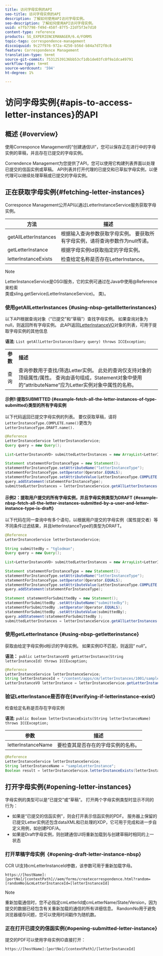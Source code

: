 ```yaml
---
title: 访问字母实例的API
seo-title: 访问字母实例的API
description: 了解如何使用API访问字母实例。
seo-description: 了解如何使用API访问字母实例。
uuid: e7fb7798-f49d-458f-87f5-22df5f3e7d10
content-type: reference
products: SG_EXPERIENCEMANAGER/6.4/FORMS
topic-tags: correspondence-management
discoiquuid: 9c27f976-972a-4250-b56d-b84a7d72f8c8
feature: Correspondence Management
translation-type: tm+mt
source-git-commit: 75312539136bb53cf1db1de03fc0f9a1dca49791
workflow-type: tm+mt
source-wordcount: '594'
ht-degree: 1%

---
```



# 访问字母实例{#apis-to-access-letter-instances}的API

## 概述 {#overview}

使用Corresponce Management的“创建通信UI”，您可以保存正在进行中的字母实例的草稿，并且存在已提交的字母实例。

Correndence Management为您提供了API，您可以使用它构建列表界面以处理已提交的信函实例或草稿。 API列表并打开代理的已提交和已草拟字母实例，以便代理可以继续处理草稿或已提交的字母实例。

## 正在获取字母实例{#fetching-letter-instances}

Corresponce Management公开API以通过LetterInstanceService服务获取字母实例。

| 方法 | 描述 |
|--- |--- |
| getAllLetterInstances | 根据输入查询参数获取字母实例。 要获取所有字母实例，请将查询参数作为null传递。 |
| getLetterInstance | 根据字母实例Id获取指定的字母实例。 |
| letterInstanceExists | 检查给定名称是否存在LetterInstance。 |

>[!NOTE]
>
>LetterInstanceService是OSGI服务，它的实例可通过在Java中使用@Reference来检索\
>类或sling.getService(LetterInstanceService)。 类)。

### 使用getAllLetterInstances {#using-nbsp-getallletterinstances}

以下API根据查询对象（“已提交”和“草稿”）查找字母实例。 如果查询对象为null，则返回所有字母实例。 此API返回[LetterInstanceVO](https://helpx.adobe.com/aem-forms/6-2/javadocs/com/adobe/icc/dbforms/obj/LetterInstanceVO.html)对象的列表，可用于提取字母实例的其他信息

**语法**:  `List getAllLetterInstances(Query query) throws ICCException;`

<table> 
 <tbody> 
  <tr> 
   <td><strong>参数</strong></td> 
   <td><strong>描述</strong></td> 
  </tr> 
  <tr> 
   <td>查询</td> 
   <td>查询参数用于查找/筛选Letter实例。 此处的查询仅支持对象的顶级属性/属性。 查询由语句组成，Statement对象中使用的“attributeName”应为Letter实例对象中属性的名称。<br /> </td> 
  </tr> 
 </tbody> 
</table>

#### 示例1:提取SUBMITTED {#example-fetch-all-the-letter-instances-of-type-submitted}类型的所有字母实例

以下代码返回已提交字母实例的列表。 要仅获取草稿，请将`LetterInstanceType.COMPLETE.name()`更改为`LetterInstanceType.DRAFT.name().`

```java
@Reference
LetterInstanceService letterInstanceService;
Query query = new Query();
 
List<LetterInstanceVO> submittedLetterInstances = new ArrayList<LetterInstanceVO>();
 
Statement statementForInstanceType = new Statement();
statementForInstanceType.setAttributeName("letterInstanceType");
statementForInstanceType.setOperator(Operator.EQUALS);
statementForInstanceType.setAttributeValue(LetterInstanceType.COMPLETE.name());
query.addStatement(statementForInstanceType);
submittedLetterInstances = letterInstanceService.getAllLetterInstances(query);
```

#### 示例2：提取用户提交的所有字母实例，并且字母实例类型为DRAFT {#example-nbsp-fetch-all-the-letter-instances-submitted-by-a-user-and-letter-instance-type-is-draft}

以下代码在同一查询中有多个语句，以根据用户提交的字母实例（属性提交者）等不同条件过滤结果，并且letterInstanceType的类型为DRAFT。

```java
@Reference
LetterInstanceService letterInstanceService;
 
String submittedBy = "tglodman";
Query query = new Query();
 
List<LetterInstanceVO> submittedLetterInstances = new ArrayList<LetterInstanceVO>();
 
Statement statementForInstanceType = new Statement();
statementForInstanceType.setAttributeName("letterInstanceType");
statementForInstanceType.setOperator(Operator.EQUALS);
statementForInstanceType.setAttributeValue(LetterInstanceType.COMPLETE.name());
query.addStatement(statementForInstanceType);
 
Statement statementForSubmittedBy = new Statement();
statementForSubmittedBy .setAttributeName("submittedby");
statementForSubmittedBy .setOperator(Operator.EQUALS);
statementForSubmittedBy .setAttributeValue(submittedBy);
query.addStatement(statementForSubmittedBy );
submittedLetterInstances = letterInstanceService.getAllLetterInstances(query);
```

### 使用getLetterInstance {#using-nbsp-getletterinstance}

获取由给定字母实例id标识的字母实例。 如果实例ID不匹配，则返回“ null”。

**语法：** `public LetterInstanceVO getLetterInstance(String letterInstanceId) throws ICCException;`

```java
@Reference
LetterInstanceService letterInstanceService;
String letterInstanceId = "/content/apps/cm/letterInstances/1001/sampleLetterInstance";
LetterInstanceVO letterInstance = letterInstanceService.getLetterInstance(letterInstanceId );
```

### 验证LetterInstance是否存在{#verifying-if-letterinstance-exist}

检查给定名称是否存在字母实例

**语法**:  `public Boolean letterInstanceExists(String letterInstanceName) throws ICCException;`

| **参数** | **描述** |
|---|---|
| letterInstanceName | 要检查其是否存在的字母实例的名称。 |

```java
@Reference
LetterInstanceService letterInstanceService;
String letterInstanceName = "sampleLetterInstance";
Boolean result = letterInstanceService.letterInstanceExists(letterInstanceName );
```

## 打开字母实例{#opening-letter-instances}

字母实例的类型可以是“已提交”或“草稿”。 打开两个字母实例类型时显示不同的行为：

* 如果是“已提交的信函实例”，则会打开表示信函实例的PDF。 服务器上保留的已提交Letter实例还包含dataXML和已处理的XDP，它可用于完成和进一步自定义用例，如创建PDF/A。
* 如果是Draft字母实例，则创建通信UI将重新加载到与创建草稿时相同的上一状态

### 打开草稿字母实例  {#opening-draft-letter-instance-nbsp}

CCR UI支持cmLetterInstanceId参数，该参数可用于重新加载字母。

`https://[hostName]:[portNo]/[contextPath]//aem/forms/createcorrespondence.html?random=[randomNo]&cmLetterInstanceId=[letterInstanceId]`

>[!NOTE]
>
>重新加载通信时，您不必指定cmLetterId或cmLetterName/State/Version，因为提交的数据已经包含有关重新加载的通信的所有详细信息。 RandomNo用于避免浏览器缓存问题，您可以使用时间戳作为随机数。

### 正在打开已提交的信函实例{#opening-submitted-letter-instance}

提交的PDF可以使用字母实例ID直接打开：

`https://[hostName]:[portNo]/[contextPath]/[letterInstanceId]`
